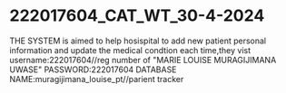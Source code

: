 # 222017604_CAT_WT_30-4-2024
THE SYSTEM is aimed to help hosispital  to add new patient  personal information and update the medical condtion each time,they vist
username:222017604//reg number of "MARIE LOUISE MURAGIJIMANA UWASE"
PASSWORD:222017604
DATABASE NAME:muragijimana_louise_pt//parient tracker
